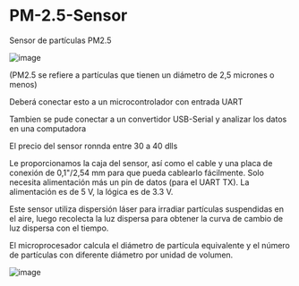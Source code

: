 # PM-2.5-Sensor

Sensor de partículas PM2.5

![image](https://user-images.githubusercontent.com/60490415/228080636-dd531f15-c2d5-4a11-9070-550ed89ec8f1.png)

(PM2.5 se refiere a partículas que tienen un diámetro de 2,5 micrones o menos)

Deberá conectar esto a un microcontrolador con entrada UART

Tambien se pude conectar a un convertidor USB-Serial y analizar los datos en una computadora 

El precio del sensor ronnda entre 30 a 40 dlls 

Le proporcionamos la caja del sensor, así como el cable y una placa de conexión de 0,1"/2,54 mm para que pueda cablearlo fácilmente. Solo necesita alimentación más un pin de datos (para el UART TX). La alimentación es de 5 V, la lógica es de 3.3 V.

Este sensor utiliza dispersión láser para irradiar partículas suspendidas en el aire, 
luego recolecta la luz dispersa para obtener la curva de cambio de luz dispersa con el tiempo.

El microprocesador calcula el diámetro de partícula equivalente y el número de partículas con diferente diámetro por unidad de volumen.

![image](https://user-images.githubusercontent.com/60490415/228080277-42babe14-5216-45c5-bd3f-fb95557b519a.png)
